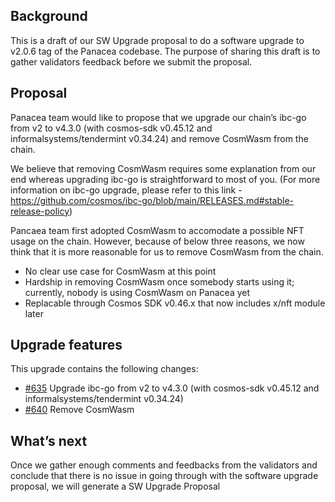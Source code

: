## Background
This is a draft of our SW Upgrade proposal to do a software upgrade to v2.0.6 tag of the Panacea codebase. The purpose of sharing this draft is to gather validators feedback before we submit the proposal.

## Proposal
Panacea team would like to propose that we upgrade our chain’s ibc-go from v2 to v4.3.0 (with cosmos-sdk v0.45.12 and informalsystems/tendermint v0.34.24) and remove CosmWasm from the chain.

We believe that removing CosmWasm requires some explanation from our end whereas upgrading ibc-go is straightforward to most of you. 
(For more information on ibc-go upgrade, please refer to this link - https://github.com/cosmos/ibc-go/blob/main/RELEASES.md#stable-release-policy)

Pancaea team first adopted CosmWasm to accomodate a possible NFT usage on the chain. However, because of below three reasons, we now think that it is more reasonable for us to remove CosmWasm from the chain.
- No clear use case for CosmWasm at this point
- Hardship in removing CosmWasm once somebody starts using it; currently, nobody is using CosmWasm on Panacea yet
- Replacable through Cosmos SDK v0.46.x that now includes x/nft module later

## Upgrade features
This upgrade contains the following changes:
- [\#635](https://github.com/medibloc/panacea-core/pull/635) Upgrade ibc-go from v2 to v4.3.0 (with cosmos-sdk v0.45.12 and informalsystems/tendermint v0.34.24)
- [\#640](https://github.com/medibloc/panacea-core/pull/640) Remove CosmWasm

## What’s next
Once we gather enough comments and feedbacks from the validators and conclude that there is no issue in going through with the software upgrade proposal, we will generate a SW Upgrade Proposal
